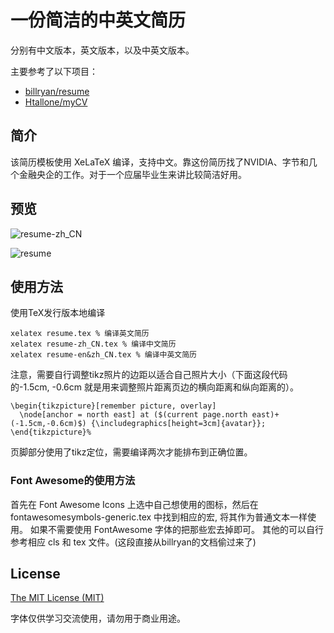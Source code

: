 # 一份简洁的中英文简历

分别有中文版本，英文版本，以及中英文版本。

主要参考了以下项目：
- [billryan/resume](https://github.com/billryan/resume)
- [Htallone/myCV](https://github.com/Htallone/myCV)

## 简介

该简历模板使用 XeLaTeX 编译，支持中文。靠这份简历找了NVIDIA、字节和几个金融央企的工作。对于一个应届毕业生来讲比较简洁好用。

## 预览

![resume-zh_CN](https://user-images.githubusercontent.com/48601190/220899907-35daa00b-51b6-4c1d-8039-117ee01a8ac9.jpg)

![resume](https://user-images.githubusercontent.com/48601190/220899913-bdb54fa6-8d0f-45dd-8802-e23f7a0e5350.jpg)

## 使用方法

使用TeX发行版本地编译
```
xelatex resume.tex % 编译英文简历
xelatex resume-zh_CN.tex % 编译中文简历
xelatex resume-en&zh_CN.tex % 编译中英文简历
```

注意，需要自行调整tikz照片的边距以适合自己照片大小（下面这段代码的-1.5cm, -0.6cm 就是用来调整照片距离页边的横向距离和纵向距离的）。

```
\begin{tikzpicture}[remember picture, overlay] 
  \node[anchor = north east] at ($(current page.north east)+(-1.5cm,-0.6cm)$) {\includegraphics[height=3cm]{avatar}};
\end{tikzpicture}%
```

页脚部分使用了tikz定位，需要编译两次才能排布到正确位置。

### Font Awesome的使用方法
首先在 Font Awesome Icons 上选中自己想使用的图标，然后在 fontawesomesymbols-generic.tex 中找到相应的宏, 将其作为普通文本一样使用。 如果不需要使用 FontAwesome 字体的把那些宏去掉即可。 其他的可以自行参考相应 cls 和 tex 文件。(这段直接从billryan的文档偷过来了)

## License

[The MIT License (MIT)](http://opensource.org/licenses/MIT)

字体仅供学习交流使用，请勿用于商业用途。
